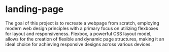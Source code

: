 # landing-page

The goal of this project is to recreate a webpage from scratch, employing modern web design principles with a primary focus on utilizing flexboxes for layout and responsiveness. Flexbox, a powerful CSS layout model, allows for the creation of flexible and dynamic page structures, making it an ideal choice for achieving responsive designs across various devices.